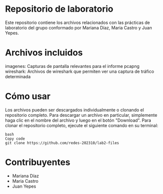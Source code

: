 # Repositorio de laboratorio
Este repositorio contiene los archivos relacionados con las prácticas de laboratorio del grupo conformado por Mariana Díaz, Maria Castro y Juan Yepes.

# Archivos incluidos
imagenes: Capturas de pantalla relevantes para el informe
pcapng wireshark: Archivos de wireshark que permiten ver una captura de tráfico determinada

# Cómo usar
Los archivos pueden ser descargados individualmente o clonando el repositorio completo. Para descargar un archivo en particular, simplemente haga clic en el nombre del archivo y luego en el botón "Download". Para clonar el repositorio completo, ejecute el siguiente comando en su terminal:
```
bash
Copy code
git clone https://github.com/redes-202310/lab2-files
```

# Contribuyentes
- Mariana Díaz
- Maria Castro
- Juan Yepes
